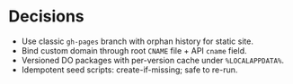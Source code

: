 # Decisions
- Use classic `gh-pages` branch with orphan history for static site.
- Bind custom domain through root `CNAME` file + API `cname` field.
- Versioned DO packages with per-version cache under `%LOCALAPPDATA%`.
- Idempotent seed scripts: create-if-missing; safe to re-run.

